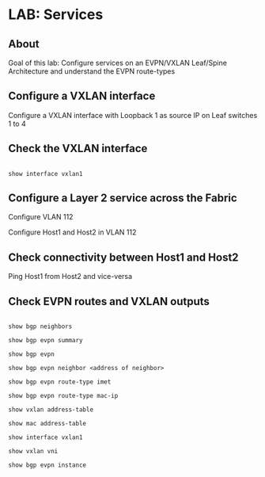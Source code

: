 # LAB: Services

## About

Goal of this lab: Configure services on an EVPN/VXLAN Leaf/Spine Architecture and understand the EVPN route-types

## Configure a VXLAN interface

Configure a VXLAN interface with Loopback 1 as source IP on Leaf switches 1 to 4

## Check the VXLAN interface

```cli

show interface vxlan1

```

## Configure a Layer 2 service across the Fabric

Configure VLAN 112

Configure Host1 and Host2 in VLAN 112

## Check connectivity between Host1 and Host2

Ping Host1 from Host2 and vice-versa

## Check EVPN routes and VXLAN outputs

```cli

show bgp neighbors

show bgp evpn summary

show bgp evpn

show bgp evpn neighbor <address of neighbor>

show bgp evpn route-type imet

show bgp evpn route-type mac-ip

show vxlan address-table

show mac address-table

show interface vxlan1

show vxlan vni

show bgp evpn instance

```
